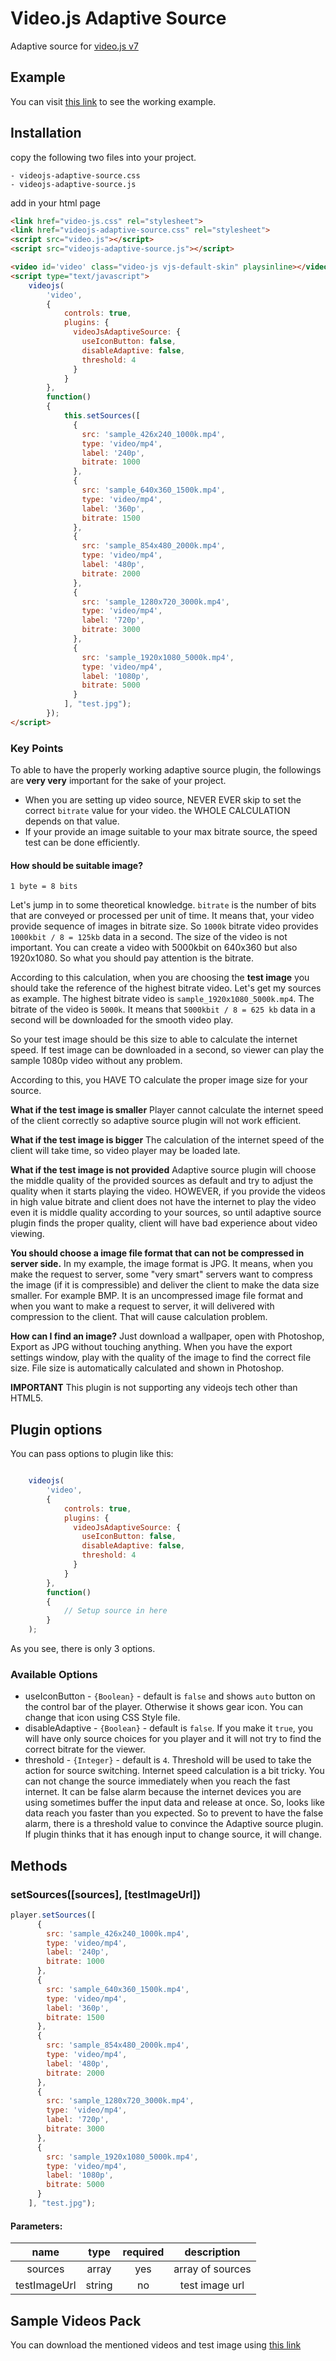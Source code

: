 # Video.js Adaptive Source 

Adaptive source for [video.js v7](https://github.com/videojs/video.js)

## Example

You can visit [this link](http://imfrk.com/p/videojs-adaptive-source/example.html) to see the working example.

## Installation

copy the following two files into your project.

```
- videojs-adaptive-source.css
- videojs-adaptive-source.js
``` 

add in your html page

```html
<link href="video-js.css" rel="stylesheet">
<link href="videojs-adaptive-source.css" rel="stylesheet">
<script src="video.js"></script>
<script src="videojs-adaptive-source.js"></script>

<video id='video' class="video-js vjs-default-skin" playsinline></video>
<script type="text/javascript">
    videojs(
        'video',
        {
            controls: true,
            plugins: {
              videoJsAdaptiveSource: {
                useIconButton: false,
                disableAdaptive: false,
                threshold: 4
              }
            }
        },
        function()
        {
            this.setSources([
              {
                src: 'sample_426x240_1000k.mp4',
                type: 'video/mp4',
                label: '240p',
                bitrate: 1000
              },
              {
                src: 'sample_640x360_1500k.mp4',
                type: 'video/mp4',
                label: '360p',
                bitrate: 1500
              },
              {
                src: 'sample_854x480_2000k.mp4',
                type: 'video/mp4',
                label: '480p',
                bitrate: 2000
              },
              {
                src: 'sample_1280x720_3000k.mp4',
                type: 'video/mp4',
                label: '720p',
                bitrate: 3000
              },
              {
                src: 'sample_1920x1080_5000k.mp4',
                type: 'video/mp4',
                label: '1080p',
                bitrate: 5000
              }
            ], "test.jpg");
        });
</script>
```

### Key Points

To able to have the properly working adaptive source plugin, the followings are
**very very** important for the sake of your project.

- When you are setting up video source, NEVER EVER skip to set the correct `bitrate` value
for your video. the WHOLE CALCULATION depends on that value. 
- If your provide an image suitable to your max bitrate source, the speed test can be done
efficiently.

#### How should be suitable image?

`1 byte = 8 bits`

Let's jump in to some theoretical knowledge. `bitrate` is the number of bits that are conveyed
or processed per unit of time. It means that, your video provide sequence of images in bitrate
size. So `1000k` bitrate video provides `1000kbit / 8 = 125kb` data in a second. The size of the 
video is not important. You can create a video with 5000kbit on 640x360 but also 1920x1080. So
what you should pay attention is the bitrate.

According to this calculation, when you are choosing the **test image** you should take the reference
of the highest bitrate video. Let's get my sources as example. The highest bitrate video is 
`sample_1920x1080_5000k.mp4`. The bitrate of the video is `5000k`. It means that `5000kbit / 8 = 625 kb`
data in a second will be downloaded for the smooth video play.

So your test image should be this size to able to calculate the internet speed. If test image can be
downloaded in a second, so viewer can play the sample 1080p video without any problem.

According to this, you HAVE TO calculate the proper image size for your source. 

**What if the test image is smaller** Player cannot calculate the internet speed of the client correctly
so adaptive source plugin will not work efficient.

**What if the test image is bigger** The calculation of the internet speed of the client will take
time, so video player may be loaded late.

**What if the test image is not provided** Adaptive source plugin will choose the middle quality of
the provided sources as default and try to adjust the quality when it starts playing the video. HOWEVER, 
if you provide the videos in high value bitrate and client does not have the internet to play the 
video even it is middle quality according to your sources, so until adaptive source plugin finds the proper
quality, client will have bad experience about video viewing.

**You should choose a image file format that can not be compressed in server side.** In my example, the image
format is JPG. It means, when you make the request to server, some "very smart" servers want to compress the
image (if it is compressible) and deliver the client to make the data size smaller. For example BMP. It is an
uncompressed image file format and when you want to make a request to server, it will delivered with compression
to the client. That will cause calculation problem.

**How can I find an image?** Just download a wallpaper, open with Photoshop, Export as JPG without touching
anything. When you have the export settings window, play with the quality of the image to find the correct
file size. File size is automatically calculated and shown in Photoshop.  

**IMPORTANT** This plugin is not supporting any videojs tech other than HTML5.

## Plugin options

You can pass options to plugin like this:

```javascript

    videojs(
        'video',
        {
            controls: true,
            plugins: {
              videoJsAdaptiveSource: {
                useIconButton: false,
                disableAdaptive: false,
                threshold: 4
              }
            }
        },
        function()
        {
            // Setup source in here
        }
    );
```

As you see, there is only 3 options.

### Available Options
* useIconButton - `{Boolean}` - default is `false` and shows `auto` button on the control bar of the player. Otherwise
it shows gear icon. You can change that icon using CSS Style file.
* disableAdaptive - `{Boolean}` - default is `false`. If you make it `true`, you will have only source choices for you
 player and it will not try to find the correct bitrate for the viewer.
* threshold - `{Integer}` - default is `4`. Threshold will be used to take the action for source switching. Internet
speed calculation is a bit tricky. You can not change the source immediately when you reach the fast internet. It can 
be false alarm because the internet devices you are using sometimes buffer the input data and release at once. So, looks
like data reach you faster than you expected. So to prevent to have the false alarm, there is a threshold value to 
convince the Adaptive source plugin. If plugin thinks that it has enough input to change source, it will change. 

## Methods

### setSources([sources], [testImageUrl])
```javascript
player.setSources([
      {
        src: 'sample_426x240_1000k.mp4',
        type: 'video/mp4',
        label: '240p',
        bitrate: 1000
      },
      {
        src: 'sample_640x360_1500k.mp4',
        type: 'video/mp4',
        label: '360p',
        bitrate: 1500
      },
      {
        src: 'sample_854x480_2000k.mp4',
        type: 'video/mp4',
        label: '480p',
        bitrate: 2000
      },
      {
        src: 'sample_1280x720_3000k.mp4',
        type: 'video/mp4',
        label: '720p',
        bitrate: 3000
      },
      {
        src: 'sample_1920x1080_5000k.mp4',
        type: 'video/mp4',
        label: '1080p',
        bitrate: 5000
      }
    ], "test.jpg");
```
#### Parameters:
| name | type | required | description |
|:----:|:----:|:--------:|:-----------:|
| sources | array | yes | array of sources |
| testImageUrl | string | no | test image url |

## Sample Videos Pack
You can download the mentioned videos and test image using [this link](http://imfrk.com/p/videojs-adaptive-source/sample-videos-pack.zip)